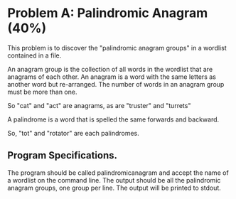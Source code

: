 # Problem A: Palindromic Anagram (40%)

This problem is to discover the "palindromic anagram groups"
in a wordlist contained in a file.

An anagram group is the collection of all words in the wordlist
that are anagrams of each other. An anagram is a word with the 
same letters as another word but re-arranged. The number of 
words in an anagram group must be more than one.

So "cat" and "act" are anagrams, as are "truster" and "turrets"

A palindrome is a word that is spelled the same forwards and backward.

So, "tot" and "rotator" are each palindromes.


## Program Specifications.

The program should be called palindromicanagram and accept the
name of a wordlist on the command line.
The output should be all the palindromic anagram groups,
one group per line. The output will be printed to stdout.
